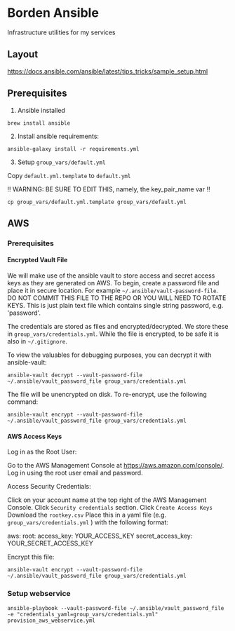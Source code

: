 # Borden Ansible
Infrastructure utilities for my services

## Layout
https://docs.ansible.com/ansible/latest/tips_tricks/sample_setup.html

## Prerequisites

1. Ansible installed
```
brew install ansible
```

2. Install ansible requirements:

```
ansible-galaxy install -r requirements.yml
```

3. Setup `group_vars/default.yml`

Copy `default.yml.template` to `default.yml`

!! WARNING: BE SURE TO EDIT THIS, namely, the key_pair_name var !!
```
cp group_vars/default.yml.template group_vars/default.yml
```

## AWS

### Prerequisites

#### Encrypted Vault File

We will make use of the ansible vault to store access and secret access keys
as they are generated on AWS. To begin, create a password file and place it in secure
location. For example `~/.ansible/vault-password-file`. DO NOT COMMIT THIS FILE TO THE
REPO OR YOU WILL NEED TO ROTATE KEYS. This is just plain text file which contains single
string password, e.g. 'password'.

The credentials are stored as files and encrypted/decrypted. We store these in `group_vars/credentials.yml`. While the file is encrypted, to be safe it is also in `~/.gitignore`.

To view the valuables for debugging purposes, you can decrypt it with ansible-vault:

```
ansible-vault decrypt --vault-password-file ~/.ansible/vault_password_file group_vars/credentials.yml
```

The file will be unencrypted on disk. To re-encrypt, use the following command:

```
ansible-vault encrypt --vault-password-file ~/.ansible/vault_password_file group_vars/credentials.yml
```

#### AWS Access Keys

Log in as the Root User:

Go to the AWS Management Console at https://aws.amazon.com/console/.
Log in using the root user email and password.

Access Security Credentials:

Click on your account name at the top right of the AWS Management Console.
Click `Security credentials` section.
Click `Create Access Keys`
Download the `rootkey.csv`
Place this in a yaml file (e.g. `group_vars/credentials.yml` ) with the following format:

aws:
  root:
    access_key: YOUR_ACCESS_KEY
    secret_access_key: YOUR_SECRET_ACCESS_KEY

Encrypt this file:
```
ansible-vault encrypt --vault-password-file ~/.ansible/vault_password_file group_vars/credentials.yml
```

### Setup webservice

```
ansible-playbook --vault-password-file ~/.ansible/vault_password_file -e "credentials_yaml=group_vars/credentials.yml" provision_aws_webservice.yml
```
